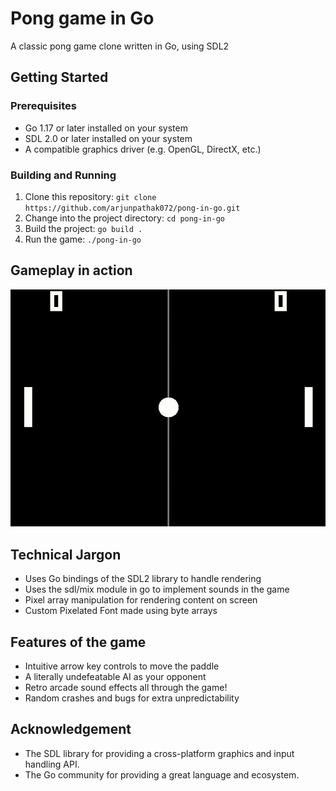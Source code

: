 # Pong game in Go
A classic pong game clone written in Go, using SDL2

## Getting Started

### Prerequisites
* Go 1.17 or later installed on your system
* SDL 2.0 or later installed on your system
* A compatible graphics driver (e.g. OpenGL, DirectX, etc.)

### Building and Running
1. Clone this repository: `git clone https://github.com/arjunpathak072/pong-in-go.git`
2. Change into the project directory: `cd pong-in-go`
3. Build the project: `go build .`
4. Run the game: `./pong-in-go`

## Gameplay in action
[![Watch the video](https://raw.githubusercontent.com/arjunpathak072/pong-in-go/main/assets/gameplay.gif)](https://raw.githubusercontent.com/arjunpathak072/pong-in-go/main/assets/gameplay.mp4)

## Technical Jargon
* Uses Go bindings of the SDL2 library to handle rendering
* Uses the sdl/mix module in go to implement sounds in the game
* Pixel array manipulation for rendering content on screen
* Custom Pixelated Font made using byte arrays

## Features of the game
* Intuitive arrow key controls to move the paddle
* A literally undefeatable AI as your opponent
* Retro arcade sound effects all through the game!
* Random crashes and bugs for extra unpredictability

## Acknowledgement
* The SDL library for providing a cross-platform graphics and input handling API.
* The Go community for providing a great language and ecosystem.